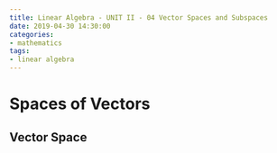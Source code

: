 ```yaml
---
title: Linear Algebra - UNIT II - 04 Vector Spaces and Subspaces
date: 2019-04-30 14:30:00
categories:
- mathematics
tags:
- linear algebra
---
```


# Spaces of Vectors
## Vector Space
